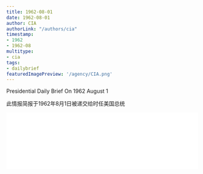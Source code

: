 ```yaml
---
title: 1962-08-01
date: 1962-08-01
author: CIA 
authorLink: "/authors/cia"
timestamp: 
- 1962
- 1962-08
multitype: 
- cia
tags: 
- dailybrief
featuredImagePreview: '/agency/CIA.png'
---
```



Presidential Daily Brief On 1962 August 1

此情报简报于1962年8月1日被递交给时任美国总统

<!--more-->





<div id="over" style="width:100%; overflow:hidden"> <iframe id="sFrame" name="sFrame" frameborder="no" border="0"  allowfullscreen marginwidth="0" scrolling="no" src = " /CIA/1962-08-01.html "  style = " position:absulute; width: 806px; top: 300;" > </iframe> </div>